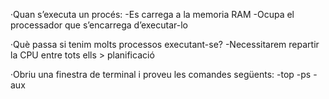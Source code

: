 ·Quan s’executa un procés:
-Es carrega a la memoria RAM
-Ocupa el processador que s’encarrega d’executar-lo

·Què passa si tenim molts processos executant-se?
-Necessitarem repartir la CPU entre tots ells > planificació

·Obriu una finestra de terminal i proveu les comandes següents:
-top
-ps -aux
